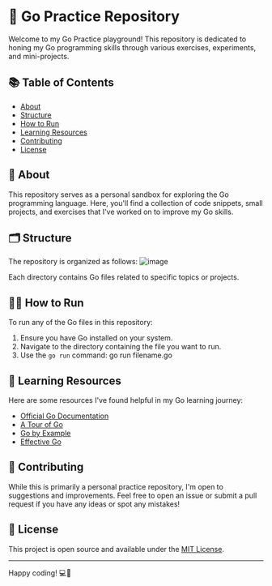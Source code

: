 # 🚀 Go Practice Repository

Welcome to my Go Practice playground! This repository is dedicated to honing my Go programming skills through various exercises, experiments, and mini-projects.

## 📚 Table of Contents

- [About](#about)
- [Structure](#structure)
- [How to Run](#how-to-run)
- [Learning Resources](#learning-resources)
- [Contributing](#contributing)
- [License](#license)

## 🎯 About

This repository serves as a personal sandbox for exploring the Go programming language. Here, you'll find a collection of code snippets, small projects, and exercises that I've worked on to improve my Go skills.

## 🗂️ Structure

The repository is organized as follows:
![image](https://github.com/Aviral0702/Golang-HC/assets/134831178/fe04cefb-8160-49af-accf-51eebc4d3d44)


Each directory contains Go files related to specific topics or projects.

## 🏃‍♂️ How to Run

To run any of the Go files in this repository:

1. Ensure you have Go installed on your system.
2. Navigate to the directory containing the file you want to run.
3. Use the `go run` command: go run filename.go

## 📖 Learning Resources

Here are some resources I've found helpful in my Go learning journey:

- [Official Go Documentation](https://golang.org/doc/)
- [A Tour of Go](https://tour.golang.org/welcome/1)
- [Go by Example](https://gobyexample.com/)
- [Effective Go](https://golang.org/doc/effective_go.html)

## 🤝 Contributing

While this is primarily a personal practice repository, I'm open to suggestions and improvements. Feel free to open an issue or submit a pull request if you have any ideas or spot any mistakes!

## 📄 License

This project is open source and available under the [MIT License](LICENSE).

---

Happy coding! 💻🎉
